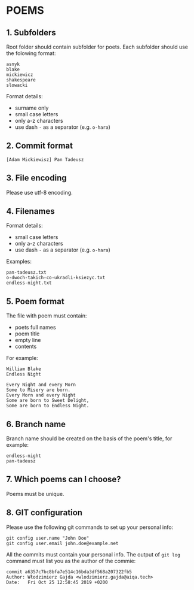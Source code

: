 POEMS
=====

## 1. Subfolders

Root folder should contain subfolder for poets.
Each subfolder should use the folowing format:

```
asnyk
blake
mickiewicz
shakespeare
slowacki
```

Format details:

* surname only
* small case letters
* only a-z characters
* use dash `-` as a separator (e.g. `o-hara`) 

## 2. Commit format

```
[Adam Mickiewisz] Pan Tadeusz
```

## 3. File encoding

Please use utf-8 encoding.


## 4. Filenames

Format details:

* small case letters
* only a-z characters
* use dash `-` as a separator (e.g. `o-hara`) 

Examples:

```
pan-tadeusz.txt
o-dwoch-takich-co-ukradli-ksiezyc.txt
endless-night.txt
```

## 5. Poem format

The file with poem must contain:

* poets full names
* poem title
* empty line
* contents

For example:

```
William Blake
Endless Night

Every Night and every Morn
Some to Misery are born.
Every Morn and every Night
Some are born to Sweet Delight,
Some are born to Endless Night. 
```

## 6. Branch name

Branch name should be created on the basis of the poem's title, for example:

```
endless-night
pan-tadeusz
```

## 7. Which poems can I choose?

Poems must be unique.

## 8. GIT configuration

Please use the following git commands to set up your personal info:

```
git config user.name "John Doe"
git config user.email john.doe@example.net
```

All the commits must contain your personal info. The output of
`git log` command must list you as the author of the commie:


```
commit a6357c7bc8bfa7e514c16bda3df568a207322fb5
Author: Włodzimierz Gajda <wlodzimierz.gajda@aiqa.tech>
Date:   Fri Oct 25 12:58:45 2019 +0200
```